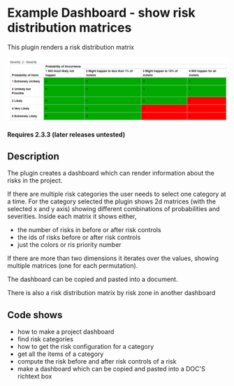 # Example Dashboard - show risk distribution matrices

This plugin renders a risk distribution matrix

![Example Risk distribution matrix](docs/example_matrix.png?raw=true "2 axis of matrix")

**Requires 2.3.3 (later releases untested)**


## Description

The plugin creates a dashboard which can render information about the risks in the project.

If there are multiple risk categories the user needs to select one category at a time. 
For the category selected the plugin shows 2d matrices (with the selected x and y axis) showing different combinations of probabilities and severities.
Inside each matrix it shows either,
* the number of risks in before or after risk controls
* the ids of risks before or after risk controls
* just the colors or ris priority number 

If there are more than two dimensions it iterates over the values, showing multiple matrices (one for each permutation).

The dashboard can be copied and pasted into a document.

There is also a risk distribution matrix by risk zone in another dashboard

## Code shows

* how to make a project dashboard
* find risk categories
* how to get the risk configuration for a category
* get all the items of a category
* compute the risk before and after risk controls of a risk
* make a dashboard which can be copied and pasted into a DOC'S richtext box
